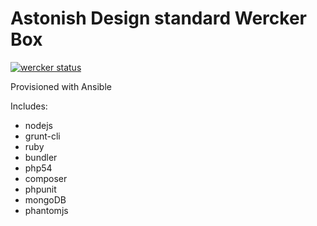 # Astonish Design standard Wercker Box
[![wercker status](https://app.wercker.com/status/da62deaa330891af10ea369d2ce48339/m/ "wercker status")](https://app.wercker.com/project/bykey/da62deaa330891af10ea369d2ce48339)

Provisioned with Ansible

Includes:
- nodejs
- grunt-cli
- ruby
- bundler
- php54
- composer
- phpunit
- mongoDB
- phantomjs

